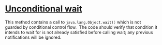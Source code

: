# [Unconditional wait](https://spotbugs.readthedocs.io/en/latest/bugDescriptions.html#UW_UNCOND_WAIT)

 This method contains a call to `java.lang.Object.wait()` which
  is not guarded by conditional control flow.  The code should
    verify that condition it intends to wait for is not already satisfied
    before calling wait; any previous notifications will be ignored.